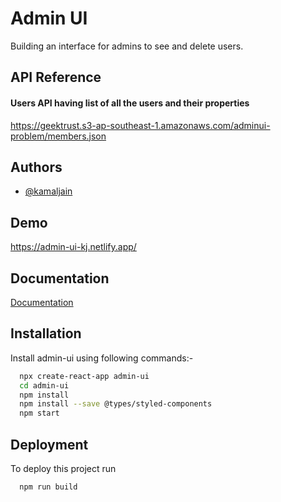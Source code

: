 
# Admin UI

Building an interface for admins to see and delete users.


## API Reference

#### Users API having list of all the users and their properties

https://geektrust.s3-ap-southeast-1.amazonaws.com/adminui-problem/members.json

  
## Authors

- [@kamaljain](https://www.github.com/kj2101)

  
## Demo

https://admin-ui-kj.netlify.app/

  
## Documentation

[Documentation](https://drive.google.com/file/d/1sVl7HtTPaiHTCCJgRwgwQ47kUh0n8ywQ/view?usp=sharing)

  
## Installation

Install admin-ui using following commands:-

```bash
  npx create-react-app admin-ui
  cd admin-ui
  npm install
  npm install --save @types/styled-components
  npm start
```
    
## Deployment

To deploy this project run

```bash
  npm run build
```


  
